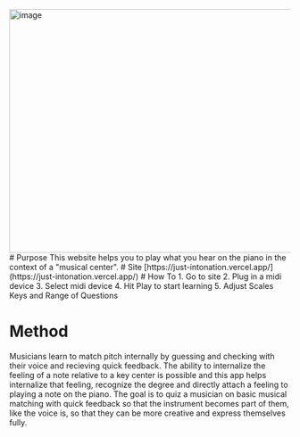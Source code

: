 <img width="1042" height="437" alt="image" src="https://github.com/user-attachments/assets/70d2dfd3-bb2f-4549-bc23-32e300fa3d19" />
# Purpose
This website helps you to play what you hear on the piano in the context of a "musical center".
# Site
[https://just-intonation.vercel.app/](https://just-intonation.vercel.app/)
# How To
1. Go to site
2. Plug in a midi device
3. Select midi device
4. Hit Play to start learning
5. Adjust Scales Keys and Range of Questions

# Method
Musicians learn to match pitch internally by guessing and checking with their voice and recieving quick feedback.
The ability to internalize the feeling of a note relative to a key center is possible and this app helps internalize that feeling, recognize the degree and directly attach a feeling to playing a note on the piano.
The goal is to quiz a musician on basic musical matching with quick feedback so that the instrument becomes part of them, like the voice is, so that they can be more creative and express themselves fully.
